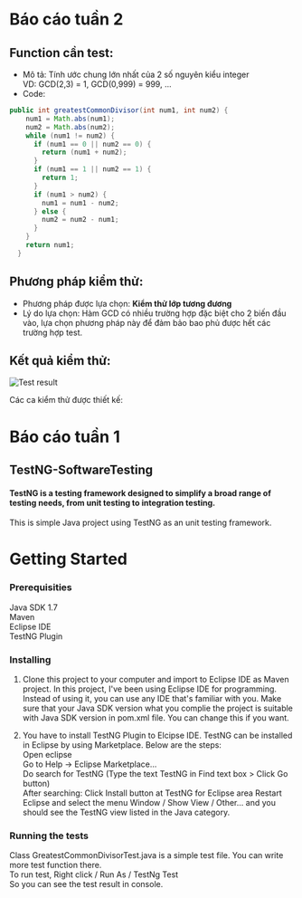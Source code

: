 # Báo cáo tuần 2  

## Function cần test:  
* Mô tả: Tính ước chung lớn nhất của 2 số nguyên kiểu integer  
VD: GCD(2,3) = 1, GCD(0,999) = 999, ...   
* Code:  
```java
public int greatestCommonDivisor(int num1, int num2) {
    num1 = Math.abs(num1);
    num2 = Math.abs(num2);
    while (num1 != num2) {
      if (num1 == 0 || num2 == 0) {
        return (num1 + num2);
      }
      if (num1 == 1 || num2 == 1) {
        return 1;
      }
      if (num1 > num2) {
        num1 = num1 - num2;
      } else {
        num2 = num2 - num1;
      }
    }
    return num1;
  }
  ```  
  
## Phương pháp kiểm thử:    
* Phương pháp được lựa chọn: **Kiểm thử lớp tương đương**  
* Lý do lựa chọn: Hàm GCD có nhiều trường hợp đặc biệt cho 2 biến đầu vào, lựa chọn phương pháp này để đảm bảo bao phủ được hết các trường hợp test.  

## Kết quả kiểm thử:  
![Test result](https://github.com/trieudh58/int3117-2016/blob/master/NguyenThiCamVan/BT1/test_result/TestResult1.PNG)  

Các ca kiểm thử được thiết kế:  

# Báo cáo tuần 1
## TestNG-SoftwareTesting
#### TestNG is a testing framework designed to simplify a broad range of testing needs, from unit testing to integration testing.  
This is simple Java project using TestNG as an unit testing framework.  
# Getting Started
### Prerequisities
Java SDK 1.7  
Maven  
Eclipse IDE  
TestNG Plugin  

### Installing
1. Clone this project to your computer and import to Eclipse IDE as Maven project. In this project, I've been using Eclipse IDE for programming. Instead of using it, you can use any IDE that's familiar with you. Make sure that your Java SDK version what you complie the project is suitable with Java SDK version in pom.xml file. You can change this if you want. 

2. You have to install TestNG Plugin to Elcipse IDE. TestNG can be installed in Eclipse by using Marketplace. Below are the steps:  
Open eclipse  
Go to Help -> Eclipse Marketplace...  
Do search for TestNG (Type the text TestNG in Find text box > Click Go button)  
After searching: Click Install button at TestNG for Eclipse area
Restart Eclipse and select the menu Window / Show View / Other...  and you should see the TestNG view listed in the Java category.  

### Running the tests
Class GreatestCommonDivisorTest.java is a simple test file. You can write more test function there.  
To run test, Right click / Run As / TestNg Test  
So you can see the test result in console.  
